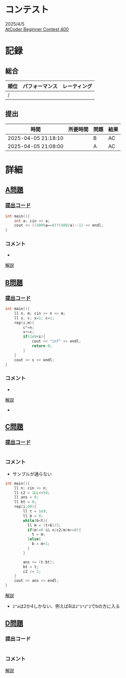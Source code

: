 # コンテスト
2025/4/5<br>
[AtCoder Beginner Contest 400](https://atcoder.jp/contests/abc400)

# 記録
## 総合
|  順位  |  パフォーマンス  | レーティング |
| ---- | ---- | ---- |
|   /   |  |  |

## 提出
|  時間  |  所要時間  |  問題  | 結果 |
| ---- | ---- | ---- | ---- |
| 2025-04-05 21:18:10 |  | B | AC |
| 2025-04-05 21:08:00 |  | A | AC |


# 詳細
## [A問題](https://atcoder.jp/contests/abc400/tasks/abc400_a)
### [提出コード](https://atcoder.jp/contests/abc400/submissions/64511120)
```c++
int main(){
    int a; cin >> a;
    cout << ((400%a==0)?(400/a):-1) << endl;
}
```

### コメント

* 

[解説](https://atcoder.jp/contests/abc400/editorial/12622)


## [B問題](https://atcoder.jp/contests/abc400/tasks/abc400_b)
### [提出コード](https://atcoder.jp/contests/abc400/submissions/64519903)
```c++
int main(){
    ll n, m; cin >> n >> m;
    ll s, c; s=1; c=1;
    rep(i,m){
        c*=n;
        s+=c;
        if(1e9<s){
            cout << "inf" << endl;
            return 0;
        }
    }
    cout << s << endl;
}
```

### コメント

* 

[解説](https://atcoder.jp/contests/abc400/editorial/12623)

* 


## [C問題](https://atcoder.jp/contests/abc400/tasks/abc400_c)
### [提出コード]()

```c++

```

### コメント
* サンプルが通らない
```c++
int main(){
    ll n; cin >> n;
    ll c2 = 1LL<<59;
    ll ans = 0;
    ll bt = 0;
    rep(i,60){
        ll t = 1e9;
        ll b = 0;
        while(b<t){
          ll m = (t+b)/2;
          if(m!=0 && n/c2/m/m<=0){
            t = m;
          }else{
            b = m+1;
          }
        }

        ans += (t-bt);
        bt = t;
        c2 /= 2;
    }
    cout << ans << endl;
}
```

[解説](https://atcoder.jp/contests/abc400/editorial/12629)

* ```2^a```は2か4しかない、例えば8は```2^1*2^2```でbの方に入る


## [D問題]()
### 提出コード

```c++

```

### コメント

[解説]()
